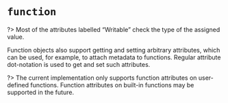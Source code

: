 # `function`

?> Most of the attributes labelled “Writable” check the type of the assigned value.

Function objects also support getting and setting arbitrary attributes, which can be used, for example, to attach metadata to functions. Regular attribute dot-notation is used to get and set such attributes.

?> The current implementation only supports function attributes on user-defined functions. Function attributes on built-in functions may be supported in the future.